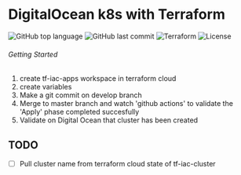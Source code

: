 # DigitalOcean k8s with Terraform

![GitHub top language](https://img.shields.io/github/languages/top/jonfairbanks/terraform.svg)
![GitHub last commit](https://img.shields.io/github/last-commit/jonfairbanks/terraform.svg)
![Terraform](https://github.com/jonfairbanks/terraform/workflows/Terraform/badge.svg?branch=master)
![License](https://img.shields.io/github/license/jonfairbanks/terraform.svg?style=flat)

###### Getting Started
  1. create tf-iac-apps workspace in terraform cloud
  2. create variables
  3. Make a git commit on develop branch
  4. Merge to master branch and watch 'github actions' to validate the 'Apply' phase completed succesfully
  5. Validate on Digital Ocean that cluster has been created


## TODO
- [ ] Pull cluster name from terraform cloud state of tf-iac-cluster 
